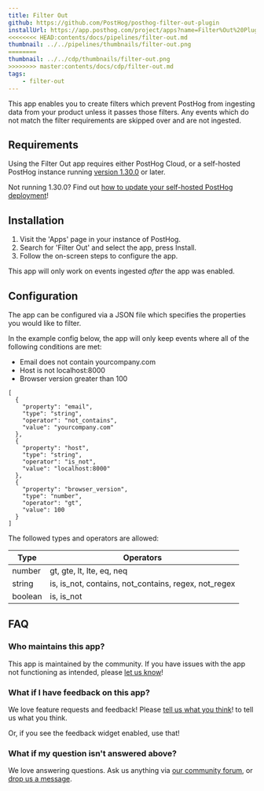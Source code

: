 ```yaml
---
title: Filter Out
github: https://github.com/PostHog/posthog-filter-out-plugin
installUrl: https://app.posthog.com/project/apps?name=Filter%Out%20Plugin
<<<<<<<< HEAD:contents/docs/pipelines/filter-out.md
thumbnail: ../../pipelines/thumbnails/filter-out.png
========
thumbnail: ../../cdp/thumbnails/filter-out.png
>>>>>>>> master:contents/docs/cdp/filter-out.md
tags:
    - filter-out
---
```


This app enables you to create filters which prevent PostHog from ingesting data from your product unless it passes those filters. Any events which do not match the filter requirements are skipped over and are not ingested. 

## Requirements

Using the Filter Out app requires either PostHog Cloud, or a self-hosted PostHog instance running [version 1.30.0](https://posthog.com/blog/the-posthog-array-1-30-0) or later.

Not running 1.30.0? Find out [how to update your self-hosted PostHog deployment](https://posthog.com/docs/runbook/upgrading-posthog)!

## Installation

1. Visit the 'Apps' page in your instance of PostHog.
2. Search for 'Filter Out' and select the app, press Install.
3. Follow the on-screen steps to configure the app.

This app will only work on events ingested _after_ the app was enabled.

## Configuration

The app can be configured via a JSON file which specifies the properties you would like to filter.

In the example config below, the app will only keep events where all of the following conditions are met:

- Email does not contain yourcompany.com
- Host is not localhost:8000
- Browser version greater than 100

```
[
  {
    "property": "email",
    "type": "string",
    "operator": "not_contains",
    "value": "yourcompany.com"
  },
  {
    "property": "host",
    "type": "string",
    "operator": "is_not",
    "value": "localhost:8000"
  },
  {
    "property": "browser_version",
    "type": "number",
    "operator": "gt",
    "value": 100
  }
]
```

The followed types and operators are allowed:

| Type    | Operators                                            |
| ------- | ---------------------------------------------------- |
| number  | gt, gte, lt, lte, eq, neq                            |
| string  | is, is_not, contains, not_contains, regex, not_regex |
| boolean | is, is_not                                           |

## FAQ

### Who maintains this app?

This app is maintained by the community. If you have issues with the app not functioning as intended, please [let us know](http://app.posthog.com/home#supportModal)!

### What if I have feedback on this app?

We love feature requests and feedback! Please [tell us what you think](http://app.posthog.com/home#supportModal)! to tell us what you think.

Or, if you see the feedback widget enabled, use that!

### What if my question isn't answered above?

We love answering questions. Ask us anything via [our community forum](/questions), or [drop us a message](http://app.posthog.com/home#supportModal). 
